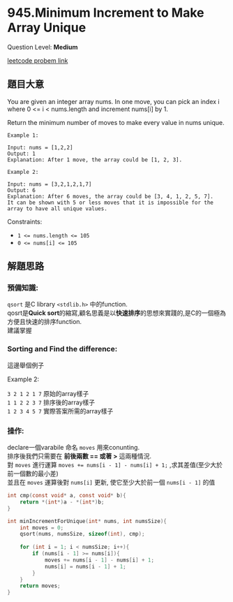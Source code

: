 # 945.Minimum Increment to Make Array Unique
Question Level: **Medium**  

[leetcode probem link](https://leetcode.com/problems/minimum-increment-to-make-array-unique/)
## 題目大意
You are given an integer array nums. In one move, you can pick an index i where 0 <= i < nums.length and increment nums[i] by 1.

Return the minimum number of moves to make every value in nums unique.

 
```
Example 1:

Input: nums = [1,2,2]
Output: 1
Explanation: After 1 move, the array could be [1, 2, 3].  
```

```
Example 2:

Input: nums = [3,2,1,2,1,7]
Output: 6
Explanation: After 6 moves, the array could be [3, 4, 1, 2, 5, 7].
It can be shown with 5 or less moves that it is impossible for the array to have all unique values.
```
Constraints:  

- `1 <= nums.length <= 105`  
- `0 <= nums[i] <= 105`  

## 解題思路

### 預備知識:

`qsort` 是C library `<stdlib.h>` 中的function.  
qosrt是**Quick sort**的縮寫,顧名思義是以**快速排序**的思想來實踐的,是C的一個極為方便且快速的排序function.  
建議掌握  

### Sorting and Find the difference:

這邊舉個例子  

Example 2:  

`3 2 1 2 1 7` 原始的array樣子  
`1 1 2 2 3 7` 排序後的array樣子  
`1 2 3 4 5 7` 實際答案所需的array樣子

### 操作:  

declare一個varabile 命名 `moves` 用來conunting.  
排序後我們只需要在 **前後兩數 == 或著 >** 這兩種情況.  
對 `moves` 進行運算 `moves += nums[i - 1] - nums[i] + 1;` ,求其差值(至少大於前一個數的最小差)  
並且在 `moves` 運算後對 `nums[i]` 更新, 使它至少大於前一個 `nums[i - 1]` 的值  


```c
int cmp(const void* a, const void* b){
    return *(int*)a - *(int*)b;
}

int minIncrementForUnique(int* nums, int numsSize){
    int moves = 0;
    qsort(nums, numsSize, sizeof(int), cmp);
    
    for (int i = 1; i < numsSize; i++){
        if (nums[i - 1] >= nums[i]){
            moves += nums[i - 1] - nums[i] + 1;
            nums[i] = nums[i - 1] + 1;
        }
    }
    return moves;
}
```
